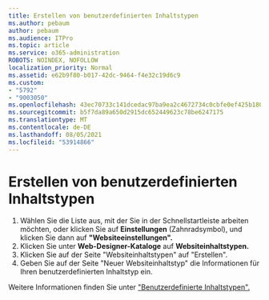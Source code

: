 ```yaml
---
title: Erstellen von benutzerdefinierten Inhaltstypen
ms.author: pebaum
author: pebaum
ms.audience: ITPro
ms.topic: article
ms.service: o365-administration
ROBOTS: NOINDEX, NOFOLLOW
localization_priority: Normal
ms.assetid: e62b9f80-b017-42dc-9464-f4e32c19d6c9
ms.custom:
- "5792"
- "9003050"
ms.openlocfilehash: 43ec70733c141dcedac97ba9ea2c4672734c0cbfe0ef425b180bd5cd5fa1fd5f
ms.sourcegitcommit: b5f7da89a650d2915dc652449623c78be6247175
ms.translationtype: MT
ms.contentlocale: de-DE
ms.lasthandoff: 08/05/2021
ms.locfileid: "53914866"
---
```

# <a name="create-custom-content-types"></a>Erstellen von benutzerdefinierten Inhaltstypen

1. Wählen Sie die Liste aus, mit der Sie in der Schnellstartleiste arbeiten möchten, oder klicken Sie auf **Einstellungen** (Zahnradsymbol), und klicken Sie dann auf **"Websiteeinstellungen".**
2. Klicken Sie unter **Web-Designer-Kataloge** auf **Websiteinhaltstypen.**
3. Klicken Sie auf der Seite "Websiteinhaltstypen" auf "Erstellen".
4. Geben Sie auf der Seite "Neuer Websiteinhaltstyp" die Informationen für Ihren benutzerdefinierten Inhaltstyp ein.

Weitere Informationen finden Sie unter ["Benutzerdefinierte Inhaltstypen".](https://support.microsoft.com/office/e1277a2e-a1e8-4473-9126-91a0647766e5#__toc323548991)